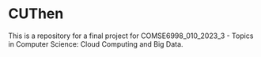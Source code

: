 # CUThen
This is a repository for a final project for COMSE6998_010_2023_3 - Topics in Computer Science: Cloud Computing and Big Data.
